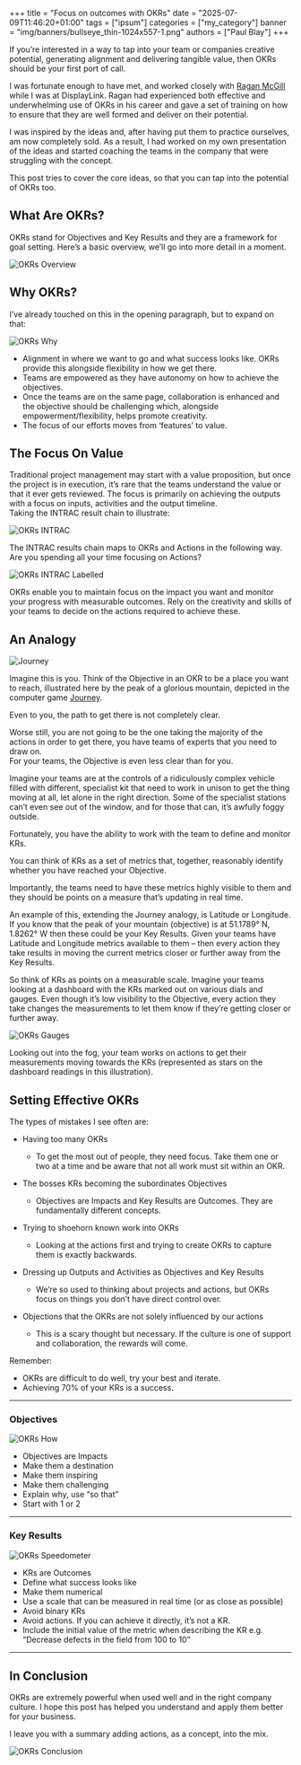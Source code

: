 +++
title = "Focus on outcomes with OKRs"
date = "2025-07-09T11:46:20+01:00"
tags = ["ipsum"]
categories = ["my_category"]
banner = "img/banners/bullseye_thin-1024x557-1.png"
authors = ["Paul Blay"]
+++


If you’re interested in a way to tap into your team or companies creative potential, generating alignment and delivering tangible value, then OKRs should be your first port of call.

I was fortunate enough to have met, and worked closely with [Ragan McGill](http://raganmcgill.co.uk/) while I was at DisplayLink. Ragan had experienced both effective and underwhelming use of OKRs in his career and gave a set of training on how to ensure that they are well formed and deliver on their potential.

I was inspired by the ideas and, after having put them to practice ourselves, am now completely sold. As a result, I had worked on my own presentation of the ideas and started coaching the teams in the company that were struggling with the concept.

This post tries to cover the core ideas, so that you can tap into the potential of OKRs too.

## What Are OKRs?

OKRs stand for Objectives and Key Results and they are a framework for goal setting. Here’s a basic overview, we’ll go into more detail in a moment.

![OKRs Overview](/paulblay-hugo/img/OKR/OKRs_overview-1024x561-1.png)

## Why OKRs?

I’ve already touched on this in the opening paragraph, but to expand on that:

![OKRs Why](/paulblay-hugo/img/OKR/OKRs_why-1024x227-1.png)

- Alignment in where we want to go and what success looks like. OKRs provide this alongside flexibility in how we get there.
- Teams are empowered as they have autonomy on how to achieve the objectives.
- Once the teams are on the same page, collaboration is enhanced and the objective should be challenging which, alongside empowerment/flexibility, helps promote creativity.
- The focus of our efforts moves from ‘features’ to value.

## The Focus On Value

Traditional project management may start with a value proposition, but once the project is in execution, it’s rare that the teams understand the value or that it ever gets reviewed. The focus is primarily on achieving the outputs with a focus on inputs, activities and the output timeline.  
Taking the INTRAC result chain to illustrate:

![OKRs INTRAC](/paulblay-hugo/img/OKR/OKRs_intrac-1024x157-1.png)

The INTRAC results chain maps to OKRs and Actions in the following way. Are you spending all your time focusing on Actions?

![OKRs INTRAC Labelled](/paulblay-hugo/img/OKR/OKRs_intrac_labelled-1024x222-1.png)

OKRs enable you to maintain focus on the impact you want and monitor your progress with measurable outcomes. Rely on the creativity and skills of your teams to decide on the actions required to achieve these.

## An Analogy

![Journey](/paulblay-hugo/img/OKR/journey-300x165.png)

Imagine this is you. Think of the Objective in an OKR to be a place you want to reach, illustrated here by the peak of a glorious mountain, depicted in the computer game [Journey](https://thatgamecompany.com/journey/).

Even to you, the path to get there is not completely clear.

Worse still, you are not going to be the one taking the majority of the actions in order to get there, you have teams of experts that you need to draw on.  
For your teams, the Objective is even less clear than for you.

Imagine your teams are at the controls of a ridiculously complex vehicle filled with different, specialist kit that need to work in unison to get the thing moving at all, let alone in the right direction. Some of the specialist stations can’t even see out of the window, and for those that can, it’s awfully foggy outside.

Fortunately, you have the ability to work with the team to define and monitor KRs.

You can think of KRs as a set of metrics that, together, reasonably identify whether you have reached your Objective.

Importantly, the teams need to have these metrics highly visible to them and they should be points on a measure that’s updating in real time.

An example of this, extending the Journey analogy, is Latitude or Longitude. If you know that the peak of your mountain (objective) is at 51.1789° N, 1.8262° W then these could be your Key Results. Given your teams have Latitude and Longitude metrics available to them – then every action they take results in moving the current metrics closer or further away from the Key Results.

So think of KRs as points on a measurable scale. Imagine your teams looking at a dashboard with the KRs marked out on various dials and gauges. Even though it’s low visibility to the Objective, every action they take changes the measurements to let them know if they’re getting closer or further away.

![OKRs Gauges](/paulblay-hugo/img/OKR/OKRs_gauges-1024x718-1.png)

Looking out into the fog, your team works on actions to get their measurements moving towards the KRs (represented as stars on the dashboard readings in this illustration).

## Setting Effective OKRs

The types of mistakes I see often are:

- Having too many OKRs
  - To get the most out of people, they need focus. Take them one or two at a time and be aware that not all work must sit within an OKR.

- The bosses KRs becoming the subordinates Objectives
  - Objectives are Impacts and Key Results are Outcomes. They are fundamentally different concepts.

- Trying to shoehorn known work into OKRs
  - Looking at the actions first and trying to create OKRs to capture them is exactly backwards.

- Dressing up Outputs and Activities as Objectives and Key Results
  - We’re so used to thinking about projects and actions, but OKRs focus on things you don’t have direct control over.

- Objections that the OKRs are not solely influenced by our actions
  - This is a scary thought but necessary. If the culture is one of support and collaboration, the rewards will come.

Remember:
- OKRs are difficult to do well, try your best and iterate.
- Achieving 70% of your KRs is a success.

---
### Objectives

![OKRs How](/paulblay-hugo/img/OKR/OKRs_how-1024x660-1.png)


- Objectives are Impacts  
- Make them a destination  
- Make them inspiring  
- Make them challenging  
- Explain why, use “so that”  
- Start with 1 or 2  


---
### Key Results


![OKRs Speedometer](/paulblay-hugo/img/OKR/speedometer.png)


- KRs are Outcomes  
- Define what success looks like  
- Make them numerical  
- Use a scale that can be measured in real time (or as close as possible)  
- Avoid binary KRs  
- Avoid actions. If you can achieve it directly, it’s not a KR.  
- Include the initial value of the metric when describing the KR e.g. “Decrease defects in the field from 100 to 10”


---
## In Conclusion

OKRs are extremely powerful when used well and in the right company culture. I hope this post has helped you understand and apply them better for your business.

I leave you with a summary adding actions, as a concept, into the mix.

![OKRs Conclusion](/paulblay-hugo/img/OKR/OKRs_conclusion-1024x416-1.png)